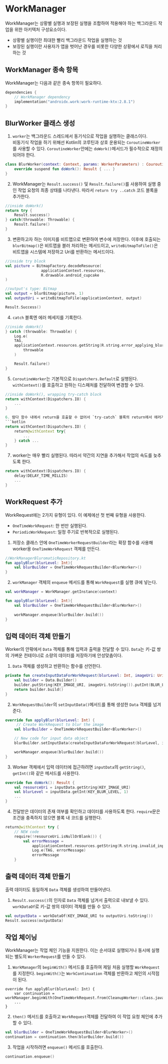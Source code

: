 # WorkManager

WorkManager는 상황별 실행과 보장된 실행을 조합하여 적용해야 하는 백그라운드 작업을 위한 아키텍처 구성요소이다.

- 상황별 실행이란 최대한 빨리 백그라운드 작업을 실행하는 것
- 보장된 실행이란 사용자가 앱을 벗어난 경우를 비롯한 다양한 상황에서 로직을 처리하는 것

## WorkManager 종속 항목

WorkManager는 다음과 같은 종속 항목이 필요하다.

```kotlin
dependencies {
    // WorkManager dependency
    implementation("androidx.work:work-runtime-ktx:2.8.1")  
}
```

## BlurWorker 클래스 생성

1. `worker`는 백그라운드 스레드에서 동기식으로 작업을 실행하는 클래스이다.  
비동기식 작업을 하기 위해선 Kotlin의 코루틴과 상호 운용되는 `CoroutineWorker`를 사용할 수 있다. `CoroutineWorker`안에는 `doWork()`메서드가 필수적으로 재정의되어야 한다.

```kotlin
class BlurWorker(context: Context, params: WorkerParameters) : CouroutineWorker(context, params) {
    override suspend fun doWork(): Result { ... }
}
```

2. WorkManager는 `Result.success()` 및 `Result.failure()`를 사용하여 실행 중인 작업 요청의 최종 상태를 나타낸다. 따라서 `return try ..catch` 코드 블록을 추가한다.
```kotlin
//inside doWork()
return try {
    Result.success()
} catch(throwable: Throwable) {
    Result.failure()
}
```

3. 변환하고자 하는 이미지를 비트맵으로 변환하여 변수에 저장한다.
   이후에 호출되는 `blurBitmap()`은 비트맵을 블러 처리하는 메서드이고,
   `writeBitmapToFile()`은 비트앱을 시스템에 저장하고 Uri를 반환하는 메서드이다.
```kotlin
//inside try block
val picture = BitmapFactory.decodeResource(
                applicationContext.resources,
                R.drawable.android_cupcake
)

//output's type: Bitmap
val output = blurBitmap(picture, 1)
val outputUri = writeBitmapToFile(applicationContext, output)

Result.Success()
```

4. `catch` 블록엔 에러 메세지를 기록한다.
```kotlin
//inside doWork()
} catch (throwable: Throwable) {
    Log.e(
    TAG,
    applicationContext.resources.getString(R.string.error_applying_blur),
        throwable
    )

    Result.failure()
}
```

5. `CoroutineWorker`는 기본적으로 `Dispatchers.Default`로 실행된다. `withContext()`를 호출하고 원하는 디스패처를 전달하여 변경할 수 있다.
```kotlin
//inside doWork(), wrapping try-catch block
return withContext(Dispatchers.IO) {
    ...
}

6. 람다 함수 내에서 return을 호출할 수 없어서 `try-catch` 블록의 return에서 에러가 발생한다. 이러한 경우 상태를 직접 표시하는 라벨을 부착한다.
```kotlin
return withContext(Dispatchers.IO) {
    return@withContext try{
        ...
    } catch ...
}
```

7. worker는 매우 빨리 실행된다. 따라서 약간의 지연을 추가해서 작업의 속도를 늦추도록 한다.
```kotlin
return withContext(Dispatchers.IO) {
    delay(DELAY_TIME_MILLIS)
    ...
}
```

## WorkRequest 추가
WorkRequest에는 2가지 유형이 있다. 이 예제에선 첫 번째 유형을 사용한다.

- `OneTimeWorkRequest`: 한 번만 실행된다.
- `PeriodicWorkRequest`: 일정 주기로 반복적으로 실행된다.

1. 저장소 클래스 안에 `OneTimeWorkerRequestBuilder`라는 확장 함수를 사용해 worker용 `OneTimeWorkRequest` 객체를 만든다.
```kotlin
//WorkManagerBluromaticRepository.kt
fun applyBlur(blurLevel: Int){
    val blurBuilder = OneTimeWorkRequestBuilder<BlurWorker>()
}
```

2. `workManager` 객체의 `enqueue` 메서드를 통해 `WorkRequest`를 실행 큐에 넣는다.
```kotlin
val workManager = WorkManager.getInstance(context)

fun applyBlur(blurLevel: Int){
    val blurBuilder = OneTimeWorkRequestBuilder<BlurWorker>()
    
    workManager.enqueue(blurBuilder.build())
}
```

## 입력 데이터 객체 만들기
Worker의 안팎에서 `Data` 객체를 통해 입력과 출력을 전달할 수 있다. `Data`는 키-값 쌍의 가벼운 컨테이너로 소량의 데이터를 저장하기에 안성맞춤이다.

1. `Data` 객체를 생성하고 반환하는 함수를 선언한다.
```kotlin
private fun createInputDataForWorkRequest(blurLevel: Int, imageUri: Uri): Data {
    val builder = Data.Builder()
    builder.putString(KEY_IMAGE_URI, imageUri.toString()).putInt(BLUR_LEVEL, blurLevel)
    return builder.build()
}
```

2. `WorkRequestBuilder`의 `setInputData()`메서드를 통해 생성한 `Data` 객체를 넘겨준다.
```kotlin
override fun applyBlur(blurLevel: Int) {
     // Create WorkRequest to blur the image
    val blurBuilder = OneTimeWorkRequestBuilder<BlurWorker>()

    // New code for input data object
    blurBuilder.setInputData(createInputDataForWorkRequest(blurLevel, imageUri))

    workManager.enqueue(blurBuilder.build())
} 
```

3. Worker 객체에서 입력 데이터에 접근하려면 `inputData`의 `getString()`, `getInt()`와 같은 메서드를 사용한다.
```kotlin
override fun doWork(): Result {
    val resourceUri = inputData.getString(KEY_IMAGE_URI)
    val blurLevel = inputData.getInt(KEY_BLUR_LEVEL, 1)
    ...
}
```

4. 전달받은 데이터의 존재 여부를 확인하고 데이터를 사용하도록 한다. `require`문은 조건을 충족하지 않으면 블록 내 코드를 실행한다.
```kotlin
return@withContext try {
    // NEW code
    require(!resourceUri.isNullOrBlank()) {
        val errorMessage =
            applicationContext.resources.getString(R.string.invalid_input_uri)
            Log.e(TAG, errorMessage)
            errorMessage
    }
```

## 출력 데이터 객체 만들기
출력 데이터도 동일하게 `Data` 객체를 생성하여 만들어낸다.

1. `Result.success()`의 인자로 `Data` 객체를 넘겨서 출력으로 내보낼 수 있다.
   `workDataOf`로 키-값 쌍의 데이터 객체를 만들 수 있다.
```kotlin
val outputData = workDataOf(KEY_IMAGE_URI to outputUri.toString())
Result.success(outputData)
```

## 작업 체이닝
WorkManager는 작업 체인 기능을 지원한다. 이는 순서대로 실행되거나 동시에 실행되는 별도의 `WorkerRequest`를 만들 수 있다.

1. `WorkManager`의 `beginWith()` 메서드를 호출하여 제일 처음 실행할 `WorkRequest`를 지정한다. `beginWith()`는 `WorkContinuation` 객체를 반환하고 체인의 시작점이 된다.
```
override fun applyBlur(blurLevel: Int) {
    var continuation = workManager.beginWith(OneTimeWorkRequest.from(CleanupWorker::class.java))
    ...
}       
```

2. `then()` 메서드를 호출하고 `WorkRequest`객체를 전달하여 이 작업 요청 체인에 추가할 수 있다.
```kotlin
val blurBuilder = OneTimeWorkRequestBuilder<BlurWorker>()
continuation = continuation.then(blurBuilder.build())
```

3. 작업을 시작하려면 `enqueue()` 메서드를 호출한다.
```kotlin
continuation.enqueue()
```


